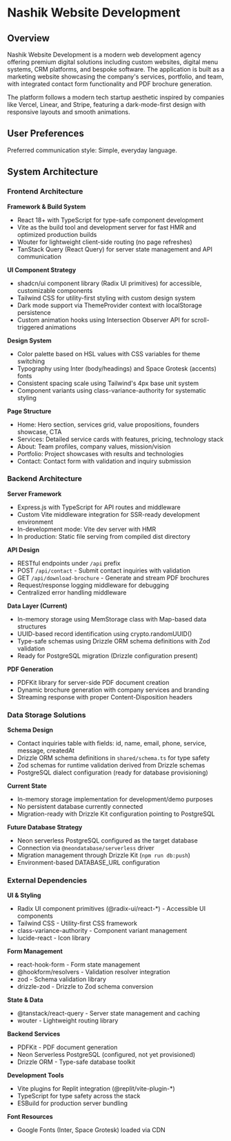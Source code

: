 # Nashik Website Development

## Overview

Nashik Website Development is a modern web development agency offering premium digital solutions including custom websites, digital menu systems, CRM platforms, and bespoke software. The application is built as a marketing website showcasing the company's services, portfolio, and team, with integrated contact form functionality and PDF brochure generation.

The platform follows a modern tech startup aesthetic inspired by companies like Vercel, Linear, and Stripe, featuring a dark-mode-first design with responsive layouts and smooth animations.

## User Preferences

Preferred communication style: Simple, everyday language.

## System Architecture

### Frontend Architecture

**Framework & Build System**
- React 18+ with TypeScript for type-safe component development
- Vite as the build tool and development server for fast HMR and optimized production builds
- Wouter for lightweight client-side routing (no page refreshes)
- TanStack Query (React Query) for server state management and API communication

**UI Component Strategy**
- shadcn/ui component library (Radix UI primitives) for accessible, customizable components
- Tailwind CSS for utility-first styling with custom design system
- Dark mode support via ThemeProvider context with localStorage persistence
- Custom animation hooks using Intersection Observer API for scroll-triggered animations

**Design System**
- Color palette based on HSL values with CSS variables for theme switching
- Typography using Inter (body/headings) and Space Grotesk (accents) fonts
- Consistent spacing scale using Tailwind's 4px base unit system
- Component variants using class-variance-authority for systematic styling

**Page Structure**
- Home: Hero section, services grid, value propositions, founders showcase, CTA
- Services: Detailed service cards with features, pricing, technology stack
- About: Team profiles, company values, mission/vision
- Portfolio: Project showcases with results and technologies
- Contact: Contact form with validation and inquiry submission

### Backend Architecture

**Server Framework**
- Express.js with TypeScript for API routes and middleware
- Custom Vite middleware integration for SSR-ready development environment
- In-development mode: Vite dev server with HMR
- In production: Static file serving from compiled dist directory

**API Design**
- RESTful endpoints under `/api` prefix
- POST `/api/contact` - Submit contact inquiries with validation
- GET `/api/download-brochure` - Generate and stream PDF brochures
- Request/response logging middleware for debugging
- Centralized error handling middleware

**Data Layer (Current)**
- In-memory storage using MemStorage class with Map-based data structures
- UUID-based record identification using crypto.randomUUID()
- Type-safe schemas using Drizzle ORM schema definitions with Zod validation
- Ready for PostgreSQL migration (Drizzle configuration present)

**PDF Generation**
- PDFKit library for server-side PDF document creation
- Dynamic brochure generation with company services and branding
- Streaming response with proper Content-Disposition headers

### Data Storage Solutions

**Schema Design**
- Contact inquiries table with fields: id, name, email, phone, service, message, createdAt
- Drizzle ORM schema definitions in `shared/schema.ts` for type safety
- Zod schemas for runtime validation derived from Drizzle schemas
- PostgreSQL dialect configuration (ready for database provisioning)

**Current State**
- In-memory storage implementation for development/demo purposes
- No persistent database currently connected
- Migration-ready with Drizzle Kit configuration pointing to PostgreSQL

**Future Database Strategy**
- Neon serverless PostgreSQL configured as the target database
- Connection via `@neondatabase/serverless` driver
- Migration management through Drizzle Kit (`npm run db:push`)
- Environment-based DATABASE_URL configuration

### External Dependencies

**UI & Styling**
- Radix UI component primitives (@radix-ui/react-*) - Accessible UI components
- Tailwind CSS - Utility-first CSS framework
- class-variance-authority - Component variant management
- lucide-react - Icon library

**Form Management**
- react-hook-form - Form state management
- @hookform/resolvers - Validation resolver integration
- zod - Schema validation library
- drizzle-zod - Drizzle to Zod schema conversion

**State & Data**
- @tanstack/react-query - Server state management and caching
- wouter - Lightweight routing library

**Backend Services**
- PDFKit - PDF document generation
- Neon Serverless PostgreSQL (configured, not yet provisioned)
- Drizzle ORM - Type-safe database toolkit

**Development Tools**
- Vite plugins for Replit integration (@replit/vite-plugin-*)
- TypeScript for type safety across the stack
- ESBuild for production server bundling

**Font Resources**
- Google Fonts (Inter, Space Grotesk) loaded via CDN